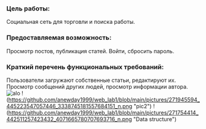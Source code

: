 ### Цель работы:  
Cоциальная сеть для торговли и поиска работы. 
### Предоставляемая возможность:
Просмотр постов, публикация статей. Войти, сбросить пароль. 
### Краткий перечень функциональных требований:  
Пользователи загружают собственные статьи, редактируют их. Просмотр сообщений других людей, просмотр информации автора.  
![alo](https://github.com/anewday1999/web_lab1/blob/main/pictures/271756548_315307627195701_6823526505910844109_n.png "pic1")
!(https://github.com/anewday1999/web_lab1/blob/main/pictures/271945594_445223547057446_3338745181557684151_n.png "pic2")
!(https://github.com/anewday1999/web_lab1/blob/main/pictures/271754414_442511257423432_4071665780707693716_n.png "Data structure")
